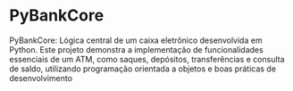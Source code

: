 # PyBankCore
PyBankCore: Lógica central de um caixa eletrônico desenvolvida em Python. Este projeto demonstra a implementação de funcionalidades essenciais de um ATM, como saques, depósitos, transferências e consulta de saldo, utilizando programação orientada a objetos e boas práticas de desenvolvimento
